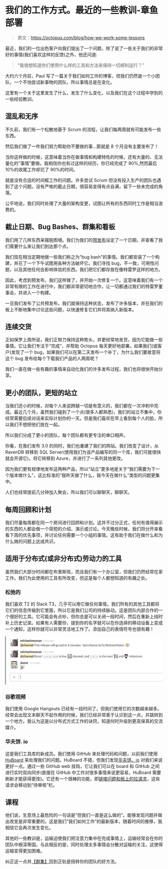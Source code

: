 # 我们的工作方式。最近的一些教训-章鱼部署

> 原文：<https://octopus.com/blog/how-we-work-some-lessons>

最近，我们的一位出色客户向我们提出了一个问题，除了说了一些关于我们的非常好的事情(我们喜欢这样的反馈)之外，他还问道:

> “我很想知道你们使用什么样的工具和方法来保持一切顺利运行？”

大约六个月前，Paul 写了一篇关于我们如何工作的博客，但我们仍然是一个小团队，一个不怕尝试新事物的团队，所以事情总是在变化。

这里有一个关于这里发生了什么，发生了什么变化，以及我们在这个过程中学到的一些经验教训。

## 混乱和无序

不久前，我们有一个松散地基于 Scrum 的流程，让我们每两周就有可能发布一些东西。

然后我们做了一件我们努力帮助你不要做的事...那就是 8 个月没有主要发布了！

当你这样做的时候，这意味着当你在做事情和构建特性的时候，还有大量的、无法量化的“事情”要做。我相信你也有过这样的经历，你已经完成了 90%,然而最后 10%的收尾工作却花了 90%的时间。

就是没有合适的时间框工作的问题。许多尝试 Scrum 但没有投入生产的团队也遇到了这个问题。没有严格的截止日期，很容易变得有点自满，留下一些未完成的角落。

公平地说，我们同时处理了大量的架构变更，试图让所有的东西同时工作是相当浪费的。

## 截止日期、Bug Bashes、群集和看板

我们用了几样东西来摆脱困境。我们为我们的[预发布](http://octopusdeploy.com/blog/octopus-3.0-pre-release-is-here)设定了一个日期，并查看了我们需要什么来让我们到达那个点。

我们现在相当定期地做一些我们称之为“bug bash”的事情。我们都安装了一个构建，并花了一个下午试图用各种方法破坏它。我们寻找 bug，不一致，可用性问题，以及其他任何会影响体验的东西。我们把它们都存放在像特雷罗这样的地方。

因此，考虑到预发布，我们这样做了，并开始一次修复一个。这意味着我们有一个非常有限的工作在进行中，我们都非常密切地合作，让一切都通过我们的特雷罗董事会，并进入一个构建。

一旦我们发布了公共预发布，我们就保持这种状态，发布了许多版本，并在我们的板上不断地集中讨论这些问题，以快速修复它们并将其纳入新版本。

## 连续交货

正如保罗上周所说，我们正努力保持这种势头，并更经常地发货，因为它能做一些事情。它让我们专注于“完成”，并帮助 Octopus 每天更好地部署。如果我们(或客户)发现了一个 bug，如果我们可以在第二天发布一个补丁，为什么我们要故意将这个 bug 发布给每个下载我们产品的人两周呢？

我们一直在做一些有趣的事情来自动化我们的许多发布过程，我们也将很快开始分享。

## 更小的团队，更短的站立

当我们还小的时候，对每个人来说跨越一切是有意义的，我们都在一次冲刺中完成。最近几个月，虽然我们碰到了一个点(很多人都熟悉)，我们的站立不集中，你经常需要后续对话来实际计划你的一天。但是我们喜欢在早上看到每个人的脸，所以我们不想把他们放在一起。

所以我们分成了更小的团队，每个团队都有更专注的单口相声。

你看，在我们发布 3.0 的同时，我们也重建了我们的网站。我们改变了设计，从 RavenDB 转移到 SQL Server(使用我们为该产品编写的同一个库，我们可能很快就会开源它)，将它转移到 Azure，并进行了一系列其他更改。

因为我们更有规律地发布这两种产品，所以“站立”更多地是关于“我们需要为下一个版本做什么”，这比标准的“我昨天做了什么，我今天在做什么”类型的问题更集中。

人们也经常提前几分钟加入聚会，所以我们可以聊聊天，聊聊天。

## 每周回顾和计划

我们尽量每周都在同一个房间进行回顾和计划。这并不过分正式，任何有值得展示的东西的人都会做一个简短的介绍、演示或讨论。今天晚些时候，我们将分开来看看下周的优先事项，并讨论任何需要一个小组的事情。这有助于我们在做什么和为什么做的问题上达成共识。

## 适用于分布式(或非分布式)劳动力的工具

虽然我们大部分时间都在布里斯班，而且我们有一个办公室，但我们仍然经常在家工作。我们为此使用的工具有所改变，但这是每个人都想知道的有趣之处。

### 松弛的

我们喜欢 T2 的 Slack T3，几乎可以用它做任何事情。我们所有的其他工具都将它们的信息传输到它里面，所以它是我们公司的持续脉动。这是团队内部合作的一个很好的工具。它可能会有点吵，但你总是可以关闭一段时间，然后在重新上线时补上历史记录。如果有人需要你，提到你的名字就可以在你选择的移动设备上变成一个通知，这样你就可以非常灵活地工作了。添加自己的表情符号也很有趣！

![](img/2c23d0dd38bdae4aca0d5148a5e1bd47.png)

### 谷歌视频

我们使用 Google Hangouts 已经有一段时间了，但我们使用它的次数越来越多。经常会出现文本聊天不起作用的时候，我们已经非常善于认识到这一点，并跳转到一个地方。我认为这是以分布式方式工作的诀窍，知道何时升级到更高保真的交流媒介。

### 华夫饼. io

这是我们工具库的新成员。我们使用 GitHub 来处理代码和问题，以前我们使用 [HuBoard](https://huboard.com/) 来处理我们的问题。HuBoard 不错，但我们发现[华夫饼。io](https://waffle.io/) 对我们来说更好一点。通过一些 GitHub web 挂钩，它让我们可以在 board 和 GitHub 之间进行实时双向同步(直接在 GitHub 中工作对很多事情来说更容易，HuBoard 需要刷新才能获得更改)。它还有一个很棒的功能，即[链接问题和板上的拉请求](https://github.com/waffleio/waffle.io/wiki/FAQs#prs-and-issues)，这些请求会移动到“待审核”栏。

## 课程

他们说，生意场上最危险的一句话是“但我们一直是这么做的”。能够发现问题并做出改变是非常重要的。这是我们“我们如何工作”的最新版本，随着时间的推移，我相信它会再次发生变化。

其他的一些教训是，运输迫使我们把注意力集中在完成事情上，运输经常会在你的团队中根深蒂固。与此相反的是，同时处理太多事情会分散对运输的关注，这使得运输变得更加困难。

纠正这一点并[【群集】](http://programmers.stackexchange.com/questions/147664/what-is-swarming)回到正轨是扭转你的团队的好方法。